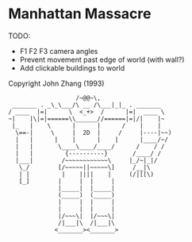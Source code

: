 # Manhattan Massacre

TODO: 
- F1 F2 F3 camera angles 
- Prevent movement past edge of world (with wall?)
- Add clickable buildings to world

Copyright John Zhang (1993)

```
                   /~@@~\,
 _______ . _\_\___/\ __ /\___|_|_ . _______
/ ____  |=|      \  <_+>  /      |=|  ____ \
~|    |\|=|======\\______//======|=|/|    |~
 |_   |    \      |      |      /    |    |
  \==-|     \     |  2D  |     /     |----|~~)
  |   |      |    |      |    |      |____/~/
  |   |       \____\____/____/      /    / /
  |   |         {----------}       /____/ /
  |___|        /~~~~~~~~~~~~\     |_/~|_|/
   \_/        [/~~~~~||~~~~~\]     /__|\
   | |         |    ||||    |     (/|[[\)
   [_]        |     |  |     |
              |_____|  |_____|
              (_____)  (_____)
              |     |  |     |
              |     |  |     |
              |/~~~\|  |/~~~\|
              /|___|\  /|___|\
             <_______><_______>
```

